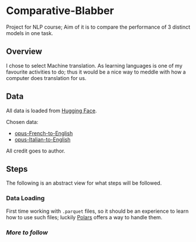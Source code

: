 # Comparative-Blabber

Project for NLP course; Aim of it is to compare the performance of 3 distinct models in one task.

## Overview

I chose to select Machine translation. As learning languages is one of my favourite activities to do; thus it would be a nice way to meddle with how a computer does translation for us.

## Data

All data is loaded from [Hugging Face](https://huggingface.co/).

Chosen data:

- [opus-French-to-English](https://huggingface.co/datasets/kaitchup/opus-French-to-English)
- [opus-Italian-to-English](https://huggingface.co/datasets/kaitchup/opus-Italian-to-English)

All credit goes to author.

## Steps

The following is an abstract view for what steps will be followed.

### Data Loading

First time working with `.parquet` files, so it should be an experience to learn how to use such files; luckily [Polars](https://pola.rs/) offers a way to handle them.

### _More to follow_
